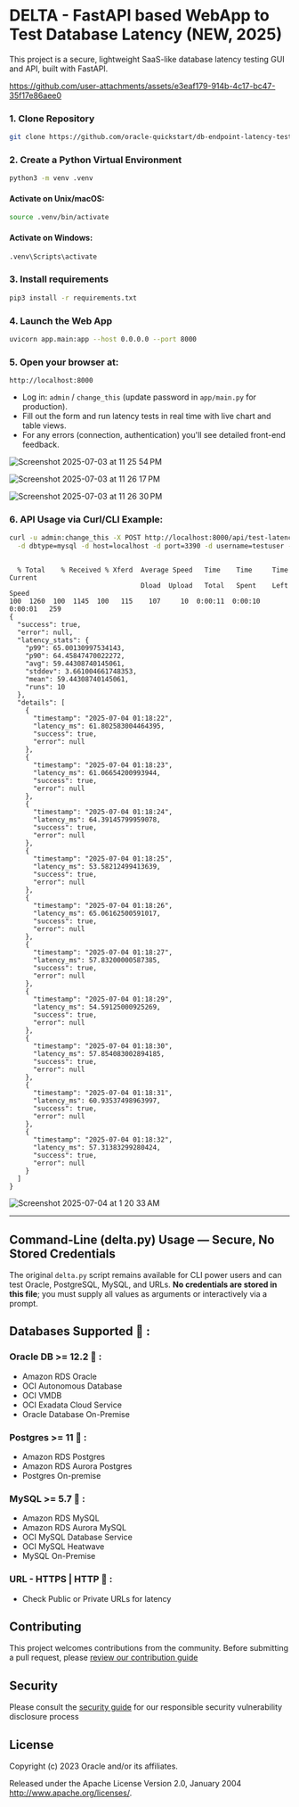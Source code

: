# DELTA - FastAPI based WebApp to Test Database Latency (NEW, 2025)

This project is a secure, lightweight SaaS-like database latency testing GUI and API, built with FastAPI.  

https://github.com/user-attachments/assets/e3eaf179-914b-4c17-bc47-35f17e86aee0


### 1. Clone Repository ###
```bash
git clone https://github.com/oracle-quickstart/db-endpoint-latency-testing-ammeter.git && cd db-endpoint-latency-testing-ammeter/
```

### 2. Create a Python Virtual Environment

```bash
python3 -m venv .venv
```

#### Activate on Unix/macOS:
```bash
source .venv/bin/activate
```

#### Activate on Windows:
```bash
.venv\Scripts\activate
```

### 3. Install requirements
```bash
pip3 install -r requirements.txt
```

### 4. Launch the Web App
```bash
uvicorn app.main:app --host 0.0.0.0 --port 8000
```
### 5. Open your browser at:
```
http://localhost:8000
```
- Log in: `admin` / `change_this` (update password in `app/main.py` for production).
- Fill out the form and run latency tests in real time with live chart and table views.
- For any errors (connection, authentication) you'll see detailed front-end feedback.

![Screenshot 2025-07-03 at 11 25 54 PM](https://github.com/user-attachments/assets/1e26dd2c-9423-46b8-9a76-b05b689e72b6)

![Screenshot 2025-07-03 at 11 26 17 PM](https://github.com/user-attachments/assets/235f6251-3198-4cd4-99a7-63490b4f6405)

![Screenshot 2025-07-03 at 11 26 30 PM](https://github.com/user-attachments/assets/f1b17fb8-f637-4b86-95c9-52dd0b6e2067)

### 6. API Usage via Curl/CLI Example:
```bash
curl -u admin:change_this -X POST http://localhost:8000/api/test-latency \
  -d dbtype=mysql -d host=localhost -d port=3390 -d username=testuser -d password="YourPassword!##" -d database=testdb -d interval=1 -d period=10 | jq .
```
```

  % Total    % Received % Xferd  Average Speed   Time    Time     Time  Current
                                 Dload  Upload   Total   Spent    Left  Speed
100  1260  100  1145  100   115    107     10  0:00:11  0:00:10  0:00:01   259
{
  "success": true,
  "error": null,
  "latency_stats": {
    "p99": 65.00130997534143,
    "p90": 64.45847470022272,
    "avg": 59.44308740145061,
    "stddev": 3.661004661748353,
    "mean": 59.44308740145061,
    "runs": 10
  },
  "details": [
    {
      "timestamp": "2025-07-04 01:18:22",
      "latency_ms": 61.802583004464395,
      "success": true,
      "error": null
    },
    {
      "timestamp": "2025-07-04 01:18:23",
      "latency_ms": 61.06654200993944,
      "success": true,
      "error": null
    },
    {
      "timestamp": "2025-07-04 01:18:24",
      "latency_ms": 64.39145799959078,
      "success": true,
      "error": null
    },
    {
      "timestamp": "2025-07-04 01:18:25",
      "latency_ms": 53.58212499413639,
      "success": true,
      "error": null
    },
    {
      "timestamp": "2025-07-04 01:18:26",
      "latency_ms": 65.06162500591017,
      "success": true,
      "error": null
    },
    {
      "timestamp": "2025-07-04 01:18:27",
      "latency_ms": 57.83200000587385,
      "success": true,
      "error": null
    },
    {
      "timestamp": "2025-07-04 01:18:29",
      "latency_ms": 54.59125000925269,
      "success": true,
      "error": null
    },
    {
      "timestamp": "2025-07-04 01:18:30",
      "latency_ms": 57.854083002894185,
      "success": true,
      "error": null
    },
    {
      "timestamp": "2025-07-04 01:18:31",
      "latency_ms": 60.93537498963997,
      "success": true,
      "error": null
    },
    {
      "timestamp": "2025-07-04 01:18:32",
      "latency_ms": 57.31383299280424,
      "success": true,
      "error": null
    }
  ]
}
```

![Screenshot 2025-07-04 at 1 20 33 AM](https://github.com/user-attachments/assets/30223aff-71fc-459e-adfb-1a4cacfbf6a0)


---

## Command-Line (delta.py) Usage — Secure, No Stored Credentials

The original `delta.py` script remains available for CLI power users and can test Oracle, PostgreSQL, MySQL, and URLs. **No credentials are stored in this file**; you must supply all values as arguments or interactively via a prompt.


## Databases Supported 🔌 :

### Oracle DB >= 12.2 📌  : 
- Amazon RDS Oracle
- OCI Autonomous Database
- OCI VMDB
- OCI Exadata Cloud Service
- Oracle Database On-Premise

### Postgres >= 11 📌 :
- Amazon RDS Postgres
- Amazon RDS Aurora Postgres
- Postgres On-premise 

### MySQL >= 5.7 📌  : 
- Amazon RDS MySQL
- Amazon RDS Aurora MySQL
- OCI MySQL Database Service
- OCI MySQL Heatwave
- MySQL On-Premise

### URL - HTTPS | HTTP 📌 :
- Check Public or Private URLs for latency

## Contributing

This project welcomes contributions from the community. Before submitting a pull request, please [review our contribution guide](./CONTRIBUTING.md)

## Security

Please consult the [security guide](./SECURITY.md) for our responsible security vulnerability disclosure process

## License

Copyright (c) 2023 Oracle and/or its affiliates.

Released under the Apache License Version 2.0, January 2004
<http://www.apache.org/licenses/>.
